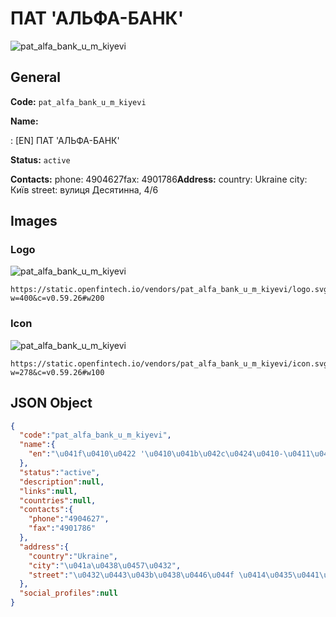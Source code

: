
# ПАТ 'АЛЬФА-БАНК' 
![pat_alfa_bank_u_m_kiyevi](https://static.openfintech.io/vendors/pat_alfa_bank_u_m_kiyevi/logo.svg?w=400&c=v0.59.26#w200)  

## General 
 
**Code:** `pat_alfa_bank_u_m_kiyevi` 
 
**Name:** 
 
:	[EN] ПАТ 'АЛЬФА-БАНК' 
 
**Status:** `active` 
 
**Contacts:** 
phone: 4904627fax: 4901786**Address:** 
country: Ukraine 
city: Київ 
street: вулиця Десятинна, 4/6 

## Images 

### Logo 
 
![pat_alfa_bank_u_m_kiyevi](https://static.openfintech.io/vendors/pat_alfa_bank_u_m_kiyevi/logo.svg?w=400&c=v0.59.26#w200)  

```
https://static.openfintech.io/vendors/pat_alfa_bank_u_m_kiyevi/logo.svg?w=400&c=v0.59.26#w200
```  

### Icon 
 
![pat_alfa_bank_u_m_kiyevi](https://static.openfintech.io/vendors/pat_alfa_bank_u_m_kiyevi/icon.svg?w=278&c=v0.59.26#w100)  

```
https://static.openfintech.io/vendors/pat_alfa_bank_u_m_kiyevi/icon.svg?w=278&c=v0.59.26#w100
```  

## JSON Object 

```json
{
  "code":"pat_alfa_bank_u_m_kiyevi",
  "name":{
    "en":"\u041f\u0410\u0422 '\u0410\u041b\u042c\u0424\u0410-\u0411\u0410\u041d\u041a'"
  },
  "status":"active",
  "description":null,
  "links":null,
  "countries":null,
  "contacts":{
    "phone":"4904627",
    "fax":"4901786"
  },
  "address":{
    "country":"Ukraine",
    "city":"\u041a\u0438\u0457\u0432",
    "street":"\u0432\u0443\u043b\u0438\u0446\u044f \u0414\u0435\u0441\u044f\u0442\u0438\u043d\u043d\u0430, 4\/6"
  },
  "social_profiles":null
}
```  
